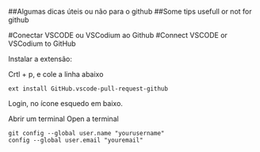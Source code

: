##Algumas dicas úteis ou não para o github
##Some tips usefull or not for github

#Conectar VSCODE ou VSCodium ao Github
#Connect VSCODE or VSCodium to GitHub

Instalar a extensão:

Crtl + p, e cole a linha abaixo

    ext install GitHub.vscode-pull-request-github

Login, no ícone esquedo em baixo.

Abrir um terminal
Open a terminal

    git config --global user.name "yourusername"
    config --global user.email "youremail"

